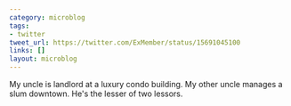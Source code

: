 ```yaml
---
category: microblog
tags:
- twitter
tweet_url: https://twitter.com/ExMember/status/15691045100
links: []
layout: microblog
---
```

My uncle is landlord at a luxury condo building. My other uncle manages a slum downtown. He's the lesser of two lessors.
